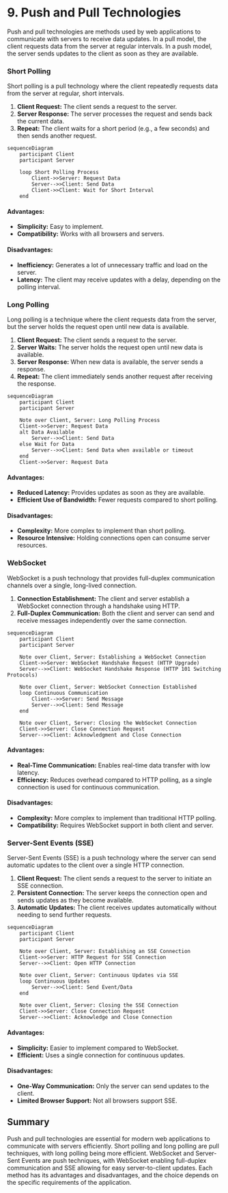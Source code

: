 # 9. Push and Pull Technologies

Push and pull technologies are methods used by web applications to communicate with servers to receive data updates. In a pull model, the client requests data from the server at regular intervals. In a push model, the server sends updates to the client as soon as they are available.

### Short Polling

Short polling is a pull technology where the client repeatedly requests data from the server at regular, short intervals.

1. **Client Request:** The client sends a request to the server.
2. **Server Response:** The server processes the request and sends back the current data.
3. **Repeat:** The client waits for a short period (e.g., a few seconds) and then sends another request.

```mermaid
sequenceDiagram
    participant Client
    participant Server

    loop Short Polling Process
        Client->>Server: Request Data
        Server-->>Client: Send Data
        Client->>Client: Wait for Short Interval
    end
```

#### Advantages:

- **Simplicity:** Easy to implement.
- **Compatibility:** Works with all browsers and servers.

#### Disadvantages:

- **Inefficiency:** Generates a lot of unnecessary traffic and load on the server.
- **Latency:** The client may receive updates with a delay, depending on the polling interval.

### Long Polling

Long polling is a technique where the client requests data from the server, but the server holds the request open until new data is available.

1. **Client Request:** The client sends a request to the server.
2. **Server Waits:** The server holds the request open until new data is available.
3. **Server Response:** When new data is available, the server sends a response.
4. **Repeat:** The client immediately sends another request after receiving the response.

```mermaid
sequenceDiagram
    participant Client
    participant Server

    Note over Client, Server: Long Polling Process
    Client->>Server: Request Data
    alt Data Available
        Server-->>Client: Send Data
    else Wait for Data
        Server-->>Client: Send Data when available or timeout
    end
    Client->>Server: Request Data
```

#### Advantages:

- **Reduced Latency:** Provides updates as soon as they are available.
- **Efficient Use of Bandwidth:** Fewer requests compared to short polling.

#### Disadvantages:

- **Complexity:** More complex to implement than short polling.
- **Resource Intensive:** Holding connections open can consume server resources.

### WebSocket

WebSocket is a push technology that provides full-duplex communication channels over a single, long-lived connection.

1. **Connection Establishment:** The client and server establish a WebSocket connection through a handshake using HTTP.
2. **Full-Duplex Communication:** Both the client and server can send and receive messages independently over the same connection.

```mermaid
sequenceDiagram
    participant Client
    participant Server

    Note over Client, Server: Establishing a WebSocket Connection
    Client->>Server: WebSocket Handshake Request (HTTP Upgrade)
    Server-->>Client: WebSocket Handshake Response (HTTP 101 Switching Protocols)

    Note over Client, Server: WebSocket Connection Established
    loop Continuous Communication
        Client-->>Server: Send Message
        Server-->>Client: Send Message
    end

    Note over Client, Server: Closing the WebSocket Connection
    Client->>Server: Close Connection Request
    Server-->>Client: Acknowledgment and Close Connection
```

#### Advantages:

- **Real-Time Communication:** Enables real-time data transfer with low latency.
- **Efficiency:** Reduces overhead compared to HTTP polling, as a single connection is used for continuous communication.

#### Disadvantages:

- **Complexity:** More complex to implement than traditional HTTP polling.
- **Compatibility:** Requires WebSocket support in both client and server.

### Server-Sent Events (SSE)

Server-Sent Events (SSE) is a push technology where the server can send automatic updates to the client over a single HTTP connection.

1. **Client Request:** The client sends a request to the server to initiate an SSE connection.
2. **Persistent Connection:** The server keeps the connection open and sends updates as they become available.
3. **Automatic Updates:** The client receives updates automatically without needing to send further requests.

```mermaid
sequenceDiagram
    participant Client
    participant Server

    Note over Client, Server: Establishing an SSE Connection
    Client->>Server: HTTP Request for SSE Connection
    Server-->>Client: Open HTTP Connection

    Note over Client, Server: Continuous Updates via SSE
    loop Continuous Updates
        Server-->>Client: Send Event/Data
    end

    Note over Client, Server: Closing the SSE Connection
    Client->>Server: Close Connection Request
    Server-->>Client: Acknowledge and Close Connection
```

#### Advantages:

- **Simplicity:** Easier to implement compared to WebSocket.
- **Efficient:** Uses a single connection for continuous updates.

#### Disadvantages:

- **One-Way Communication:** Only the server can send updates to the client.
- **Limited Browser Support:** Not all browsers support SSE.

## Summary

Push and pull technologies are essential for modern web applications to communicate with servers efficiently. Short polling and long polling are pull techniques, with long polling being more efficient. WebSocket and Server-Sent Events are push techniques, with WebSocket enabling full-duplex communication and SSE allowing for easy server-to-client updates. Each method has its advantages and disadvantages, and the choice depends on the specific requirements of the application.
